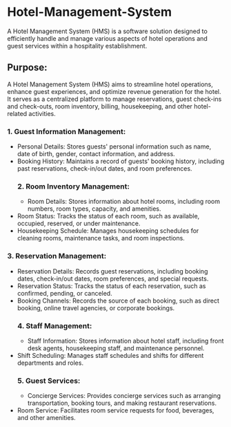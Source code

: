 # Hotel-Management-System
A Hotel Management System (HMS) is a software solution designed to efficiently handle and manage various aspects of hotel operations and guest services within a hospitality establishment.
## Purpose:
A Hotel Management System (HMS) aims to streamline hotel operations, enhance guest experiences, and optimize revenue generation for the hotel. It serves as a centralized platform to manage reservations, guest check-ins and check-outs, room inventory, billing, housekeeping, and other hotel-related activities.
### 1. Guest Information Management:
- Personal Details: Stores guests' personal information such as name, date of birth, gender, contact information, and address.
- Booking History: Maintains a record of guests' booking history, including past reservations, check-in/out dates, and room preferences.
  ### 2. Room Inventory Management:
  - Room Details: Stores information about hotel rooms, including room numbers, room types, capacity, and amenities.
- Room Status: Tracks the status of each room, such as available, occupied, reserved, or under maintenance.
- Housekeeping Schedule: Manages housekeeping schedules for cleaning rooms, maintenance tasks, and room inspections.
### 3. Reservation Management:
- Reservation Details: Records guest reservations, including booking dates, check-in/out dates, room preferences, and special requests.
- Reservation Status: Tracks the status of each reservation, such as confirmed, pending, or canceled.
- Booking Channels: Records the source of each booking, such as direct booking, online travel agencies, or corporate bookings.
  ### 4. Staff Management:
  - Staff Information: Stores information about hotel staff, including front desk agents, housekeeping staff, and maintenance personnel.
- Shift Scheduling: Manages staff schedules and shifts for different departments and roles.
  ### 5. Guest Services:
  - Concierge Services: Provides concierge services such as arranging transportation, booking tours, and making restaurant reservations.
- Room Service: Facilitates room service requests for food, beverages, and other amenities.
  
  
